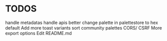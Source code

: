 # TODOS

handle metadatas
handle apis better
change palette in palettestore to hex default
Add more toast variants
sort community palettes
CORS/ CSRF
More export options
Edit README.md
